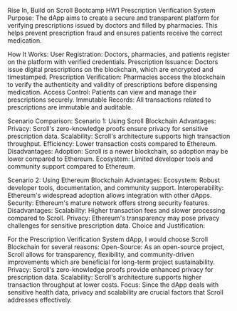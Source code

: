 Rise In, Build on Scroll Bootcamp HW1
Prescription Verification System
Purpose: The dApp aims to create a secure and transparent platform for verifying prescriptions issued by doctors and filled by pharmacies. This helps prevent prescription fraud and ensures patients receive the correct medication.

How It Works:
User Registration: Doctors, pharmacies, and patients register on the platform with verified credentials.
Prescription Issuance: Doctors issue digital prescriptions on the blockchain, which are encrypted and timestamped.
Prescription Verification: Pharmacies access the blockchain to verify the authenticity and validity of prescriptions before dispensing medication.
Access Control: Patients can view and manage their prescriptions securely.
Immutable Records: All transactions related to prescriptions are immutable and auditable.

Scenario Comparison:
Scenario 1: Using Scroll Blockchain
Advantages:
Privacy: Scroll's zero-knowledge proofs ensure privacy for sensitive prescription data.
Scalability: Scroll's architecture supports high transaction throughput.
Efficiency: Lower transaction costs compared to Ethereum.
Disadvantages:
Adoption: Scroll is a newer blockchain, so adoption may be lower compared to Ethereum.
Ecosystem: Limited developer tools and community support compared to Ethereum.

Scenario 2: Using Ethereum Blockchain
Advantages:
Ecosystem: Robust developer tools, documentation, and community support.
Interoperability: Ethereum's widespread adoption allows integration with other dApps.
Security: Ethereum's mature network offers strong security features.
Disadvantages:
Scalability: Higher transaction fees and slower processing compared to Scroll.
Privacy: Ethereum's transparency may pose privacy challenges for sensitive prescription data.
Choice and Justification:

For the Prescription Verification System dApp, I would choose Scroll Blockchain for several reasons:
Open-Source: As an open-source project, Scroll allows for transparency, flexibility, and community-driven improvements which are beneficial for long-term project sustainability.
Privacy: Scroll's zero-knowledge proofs provide enhanced privacy for prescription data.
Scalability: Scroll's architecture supports higher transaction throughput at lower costs.
Focus: Since the dApp deals with sensitive health data, privacy and scalability are crucial factors that Scroll addresses effectively.

